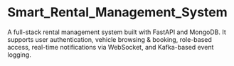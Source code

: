 # Smart_Rental_Management_System
A full-stack rental management system built with FastAPI and MongoDB. It supports user authentication, vehicle browsing &amp; booking, role-based access, real-time notifications via WebSocket, and Kafka-based event logging.
